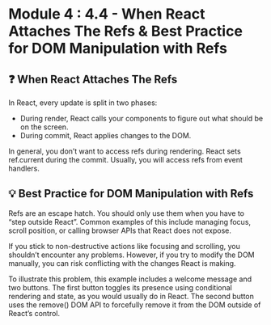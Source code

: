 # Module 4 : 4.4 - When React Attaches The Refs & Best Practice for DOM Manipulation with Refs

## ❓ When React Attaches The Refs

In React, every update is split in two phases:

- During render, React calls your components to figure out what should be on the screen.
- During commit, React applies changes to the DOM.

In general, you don’t want to access refs during rendering. React sets ref.current during the commit. Usually, you will access refs from event handlers.

## 💡 Best Practice for DOM Manipulation with Refs

Refs are an escape hatch. You should only use them when you have to “step outside React”. Common examples of this include managing focus, scroll position, or calling browser APIs that React does not expose.

If you stick to non-destructive actions like focusing and scrolling, you shouldn’t encounter any problems. However, if you try to modify the DOM manually, you can risk conflicting with the changes React is making.

To illustrate this problem, this example includes a welcome message and two buttons. The first button toggles its presence using conditional rendering and state, as you would usually do in React. The second button uses the remove() DOM API to forcefully remove it from the DOM outside of React’s control.

